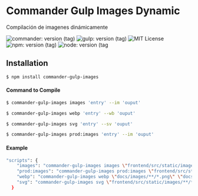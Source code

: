 # Commander Gulp Images Dynamic

<p>Compilación de imagenes dinámicamente</p>
 
![commander: version (tag)](https://img.shields.io/badge/commander-v3.0.2-blue?style=for-the-badge)
![gulp: version (tag)](https://img.shields.io/badge/gulp-v3.9.1-orange?style=for-the-badge)
![MIT License](https://img.shields.io/badge/lincense-MIT-yellow?style=for-the-badge) 
![npm: version (tag)](https://img.shields.io/badge/npm-v7.4.15-red?style=for-the-badge)
![node: version (tag](https://img.shields.io/badge/node-v15.4.0-green?style=for-the-badge) 

## Installation

```bash
$ npm install commander-gulp-images
```


#### Command to Compile

```bash
$ commander-gulp-images images 'entry' --im 'ouput' 
```

```bash
$ commander-gulp-images webp 'entry' --wb 'ouput' 
```

```bash
$ commander-gulp-images svg 'entry' --sv 'ouput' 
```

```bash
$ commander-gulp-images prod:images 'entry' --im 'ouput' 
```

#### Example

```bash
"scripts": { 
    "images": "commander-gulp-images images \"frontend/src/static/images/**/*.png\" \"frontend/src/static/images/**/*.jpg\" --im \"docs/images\"",
    "prod:images": "commander-gulp-images prod:images \"frontend/src/static/images/**/*.png\" \"frontend/src/static/images/**/*.jpg\" --im \"docs/images\"",
    "webp": "commander-gulp-images webp \"docs/images/**/*.png\" \"docs/images/**/*.jpg\" --wb \"docs/images\"",
    "svg": "commander-gulp-images svg \"frontend/src/static/images/**/*.svg\" --sv \"docs/images/\"",
  }
```

